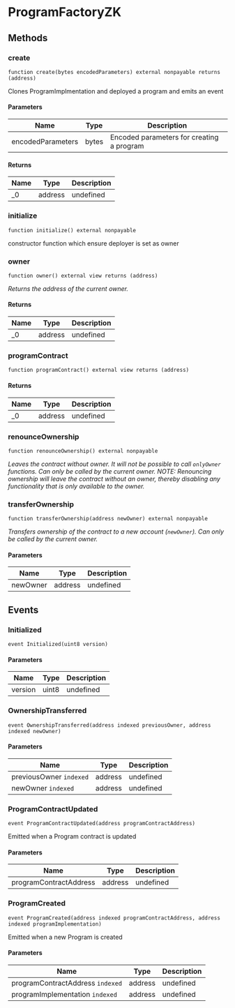 # ProgramFactoryZK









## Methods

### create

```solidity
function create(bytes encodedParameters) external nonpayable returns (address)
```

Clones ProgramImplmentation and deployed a program and emits an event



#### Parameters

| Name | Type | Description |
|---|---|---|
| encodedParameters | bytes | Encoded parameters for creating a program |

#### Returns

| Name | Type | Description |
|---|---|---|
| _0 | address | undefined |

### initialize

```solidity
function initialize() external nonpayable
```

constructor function which ensure deployer is set as owner




### owner

```solidity
function owner() external view returns (address)
```



*Returns the address of the current owner.*


#### Returns

| Name | Type | Description |
|---|---|---|
| _0 | address | undefined |

### programContract

```solidity
function programContract() external view returns (address)
```






#### Returns

| Name | Type | Description |
|---|---|---|
| _0 | address | undefined |

### renounceOwnership

```solidity
function renounceOwnership() external nonpayable
```



*Leaves the contract without owner. It will not be possible to call `onlyOwner` functions. Can only be called by the current owner. NOTE: Renouncing ownership will leave the contract without an owner, thereby disabling any functionality that is only available to the owner.*


### transferOwnership

```solidity
function transferOwnership(address newOwner) external nonpayable
```



*Transfers ownership of the contract to a new account (`newOwner`). Can only be called by the current owner.*

#### Parameters

| Name | Type | Description |
|---|---|---|
| newOwner | address | undefined |



## Events

### Initialized

```solidity
event Initialized(uint8 version)
```





#### Parameters

| Name | Type | Description |
|---|---|---|
| version  | uint8 | undefined |

### OwnershipTransferred

```solidity
event OwnershipTransferred(address indexed previousOwner, address indexed newOwner)
```





#### Parameters

| Name | Type | Description |
|---|---|---|
| previousOwner `indexed` | address | undefined |
| newOwner `indexed` | address | undefined |

### ProgramContractUpdated

```solidity
event ProgramContractUpdated(address programContractAddress)
```

Emitted when a Program contract is updated



#### Parameters

| Name | Type | Description |
|---|---|---|
| programContractAddress  | address | undefined |

### ProgramCreated

```solidity
event ProgramCreated(address indexed programContractAddress, address indexed programImplementation)
```

Emitted when a new Program is created



#### Parameters

| Name | Type | Description |
|---|---|---|
| programContractAddress `indexed` | address | undefined |
| programImplementation `indexed` | address | undefined |



